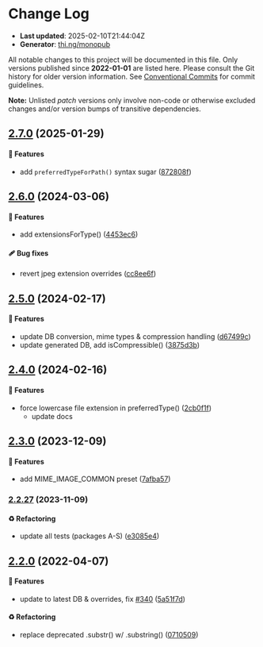 # Change Log

- **Last updated**: 2025-02-10T21:44:04Z
- **Generator**: [thi.ng/monopub](https://thi.ng/monopub)

All notable changes to this project will be documented in this file.
Only versions published since **2022-01-01** are listed here.
Please consult the Git history for older version information.
See [Conventional Commits](https://conventionalcommits.org/) for commit guidelines.

**Note:** Unlisted _patch_ versions only involve non-code or otherwise excluded changes
and/or version bumps of transitive dependencies.

## [2.7.0](https://github.com/thi-ng/umbrella/tree/@thi.ng/mime@2.7.0) (2025-01-29)

#### 🚀 Features

- add `preferredTypeForPath()` syntax sugar ([872808f](https://github.com/thi-ng/umbrella/commit/872808f))

## [2.6.0](https://github.com/thi-ng/umbrella/tree/@thi.ng/mime@2.6.0) (2024-03-06)

#### 🚀 Features

- add extensionsForType() ([4453ec6](https://github.com/thi-ng/umbrella/commit/4453ec6))

#### 🩹 Bug fixes

- revert jpeg extension overrides ([cc8ee6f](https://github.com/thi-ng/umbrella/commit/cc8ee6f))

## [2.5.0](https://github.com/thi-ng/umbrella/tree/@thi.ng/mime@2.5.0) (2024-02-17)

#### 🚀 Features

- update DB conversion, mime types & compression handling ([d67499c](https://github.com/thi-ng/umbrella/commit/d67499c))
- update generated DB, add isCompressible() ([3875d3b](https://github.com/thi-ng/umbrella/commit/3875d3b))

## [2.4.0](https://github.com/thi-ng/umbrella/tree/@thi.ng/mime@2.4.0) (2024-02-16)

#### 🚀 Features

- force lowercase file extension in preferredType() ([2cb0f1f](https://github.com/thi-ng/umbrella/commit/2cb0f1f))
  - update docs

## [2.3.0](https://github.com/thi-ng/umbrella/tree/@thi.ng/mime@2.3.0) (2023-12-09)

#### 🚀 Features

- add MIME_IMAGE_COMMON preset ([7afba57](https://github.com/thi-ng/umbrella/commit/7afba57))

### [2.2.27](https://github.com/thi-ng/umbrella/tree/@thi.ng/mime@2.2.27) (2023-11-09)

#### ♻️ Refactoring

- update all tests (packages A-S) ([e3085e4](https://github.com/thi-ng/umbrella/commit/e3085e4))

## [2.2.0](https://github.com/thi-ng/umbrella/tree/@thi.ng/mime@2.2.0) (2022-04-07)

#### 🚀 Features

- update to latest DB & overrides, fix [#340](https://github.com/thi-ng/umbrella/issues/340) ([5a51f7d](https://github.com/thi-ng/umbrella/commit/5a51f7d))

#### ♻️ Refactoring

- replace deprecated .substr() w/ .substring() ([0710509](https://github.com/thi-ng/umbrella/commit/0710509))

